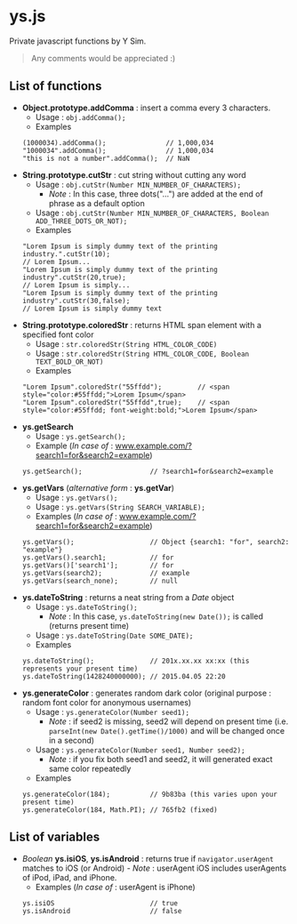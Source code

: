 # ys.js
Private javascript functions by Y Sim.
> Any comments would be appreciated :)

## List of functions
- **Object.prototype.addComma** : insert a comma every 3 characters.
	- Usage : ``obj.addComma();``
	- Examples
	```
	(1000034).addComma();				// 1,000,034
	"1000034".addComma();				// 1,000,034
	"this is not a number".addComma();	// NaN
	```
- **String.prototype.cutStr** : cut string without cutting any word
	- Usage : ``obj.cutStr(Number MIN_NUMBER_OF_CHARACTERS); `` 
		- *Note* : In this case, three dots("...") are added at the end of phrase as a default option
	- Usage : ``obj.cutStr(Number MIN_NUMBER_OF_CHARACTERS, Boolean ADD_THREE_DOTS_OR_NOT);``
	- Examples
	```
	"Lorem Ipsum is simply dummy text of the printing industry.".cutStr(10);	
	// Lorem Ipsum...
	"Lorem Ipsum is simply dummy text of the printing industry".cutStr(20,true);	
	// Lorem Ipsum is simply...
	"Lorem Ipsum is simply dummy text of the printing industry".cutStr(30,false);	
	// Lorem Ipsum is simply dummy text
	```
- **String.prototype.coloredStr** : returns HTML span element with a specified font color
	- Usage : ``str.coloredStr(String HTML_COLOR_CODE)``
	- Usage : ``str.coloredStr(String HTML_COLOR_CODE, Boolean TEXT_BOLD_OR_NOT)``
	- Examples
	```
	"Lorem Ipsum".coloredStr("55ffdd");			// <span style="color:#55ffdd;">Lorem Ipsum</span>
	"Lorem Ipsum".coloredStr("55ffdd",true);	// <span style="color:#55ffdd; font-weight:bold;">Lorem Ipsum</span>
	```
- **ys.getSearch**
	- Usage : ``ys.getSearch();``
	- Example (*In case of* : www.example.com/?search1=for&search2=example)
	```
	ys.getSearch();					// ?search1=for&search2=example
	```
- **ys.getVars** (*alternative form* : **ys.getVar**)
	- Usage : ``ys.getVars();``
	- Usage : ``ys.getVars(String SEARCH_VARIABLE);``
	- Examples (*In case of* : www.example.com/?search1=for&search2=example)
	```
	ys.getVars();					// Object {search1: "for", search2: "example"}
	ys.getVars().search1;			// for
	ys.getVars()['search1'];		// for
	ys.getVars(search2);			// example
	ys.getVars(search_none);		// null
	```
- **ys.dateToString** : returns a neat string from a *Date* object
	- Usage : ``ys.dateToString();``
		- *Note* : In this case, ``ys.dateToString(new Date());`` is called (returns present time)
	- Usage : ``ys.dateToString(Date SOME_DATE);``
	- Examples
	```
	ys.dateToString();				// 201x.xx.xx xx:xx (this represents your present time)
	ys.dateToString(1428240000000);	// 2015.04.05 22:20
	```
- **ys.generateColor** : generates random dark color (original purpose : random font color for anonymous usernames)
	- Usage : ``ys.generateColor(Number seed1);``
		- *Note* : if seed2 is missing, seed2 will depend on present time (i.e. ``parseInt(new Date().getTime()/1000)`` and will be changed once in a second)
	- Usage : ``ys.generateColor(Number seed1, Number seed2);``
		- *Note* : if you fix both seed1 and seed2, it will generated exact same color repeatedly
	- Examples
	```
	ys.generateColor(184);			// 9b83ba (this varies upon your present time)
	ys.generateColor(184, Math.PI);	// 765fb2 (fixed)
	```
	
## List of variables
- *Boolean* **ys.isiOS**, **ys.isAndroid** : returns true if ``navigator.userAgent`` matches to iOS (or Android)
		- *Note* : userAgent iOS includes userAgents of iPod, iPad, and iPhone.
	- Examples (*In case of* : userAgent is iPhone)
	```
	ys.isiOS						// true
	ys.isAndroid					// false
	```

